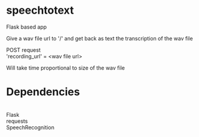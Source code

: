 # speechtotext
Flask based app

Give a wav file url to '/' and get back as text the transcription of the wav file

POST request<br/>
'recording_url' = \<wav file url\>
<br/>

Will take time proportional to size of the wav file

# Dependencies<br/>
<br/>
Flask<br/>
requests<br/>
SpeechRecognition<br/>
